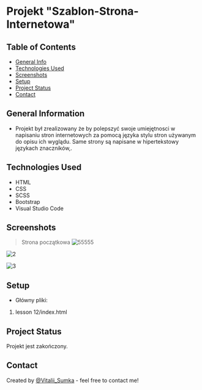 # Projekt "Szablon-Strona-Internetowa"


## Table of Contents
* [General Info](#general-information)
* [Technologies Used](#technologies-used)
* [Screenshots](#screenshots)
* [Setup](#setup)
* [Project Status](#project-status)
* [Contact](#contact)
<!-- * [License](#license) -->


## General Information
- Projekt był zrealizowany że by polepszyć swoje umiejętnosci w napisaniu stron internetowych za pomocą języka stylu stron używanym do opisu ich wyglądu. Same strony są napisane w hipertekstowy językach znaczników,.


## Technologies Used
- HTML
- CSS
- SCSS
- Bootstrap
- Visual Studio Code


## Screenshots
> Strona początkowa
![55555](https://user-images.githubusercontent.com/61744465/119871717-04c96480-bf23-11eb-9087-73dca69fc8b6.png)

![2](https://user-images.githubusercontent.com/61744465/119871962-40fcc500-bf23-11eb-8aaa-52d958390b5c.png)

![3](https://user-images.githubusercontent.com/61744465/119870907-283fdf80-bf22-11eb-80c7-6ab8f900aa42.png)


## Setup
- Główny pliki:
1) lesson 12/index.html



## Project Status
Projekt jest zakończony.


## Contact
Created by [@Vitalii_Sumka](https://www.facebook.com/vitalii.sumka) - feel free to contact me!


<!-- Optional -->
<!-- ## License -->
<!-- This project is open source and available under the [... License](). -->

<!-- You don't have to include all sections - just the one's relevant to your project -->
